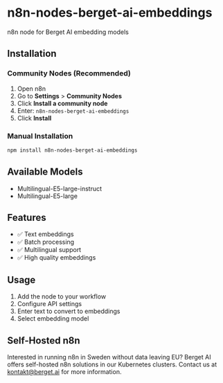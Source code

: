 # n8n-nodes-berget-ai-embeddings

n8n node for Berget AI embedding models

## Installation

### Community Nodes (Recommended)

1. Open n8n
2. Go to **Settings** > **Community Nodes**
3. Click **Install a community node**
4. Enter: `n8n-nodes-berget-ai-embeddings`
5. Click **Install**

### Manual Installation

```bash
npm install n8n-nodes-berget-ai-embeddings
```

## Available Models

- Multilingual-E5-large-instruct
- Multilingual-E5-large

## Features

- ✅ Text embeddings
- ✅ Batch processing
- ✅ Multilingual support
- ✅ High quality embeddings

## Usage

1. Add the node to your workflow
2. Configure API settings
3. Enter text to convert to embeddings
4. Select embedding model

## Self-Hosted n8n

Interested in running n8n in Sweden without data leaving EU? Berget AI offers self-hosted n8n solutions in our Kubernetes clusters. Contact us at [kontakt@berget.ai](mailto:kontakt@berget.ai) for more information.
